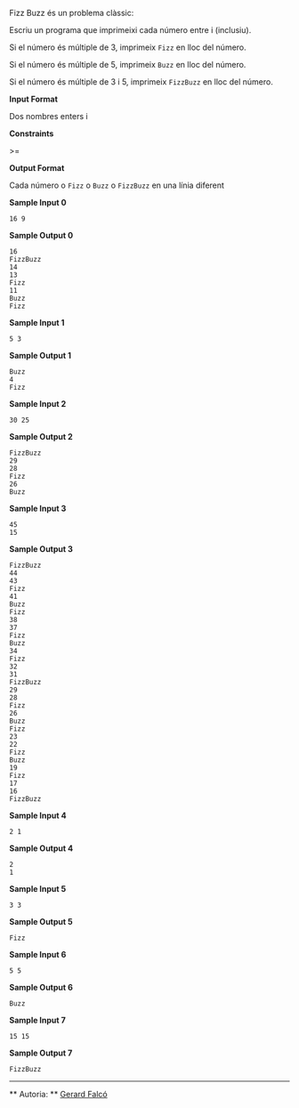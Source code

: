 Fizz Buzz és un problema clàssic:

Escriu un programa que imprimeixi cada número entre  i  (inclusiu).

Si el número és múltiple de 3, imprimeix `Fizz` en lloc del número.

Si el número és múltiple de 5, imprimeix `Buzz` en lloc del número.

Si el número és múltiple de 3 i 5, imprimeix `FizzBuzz` en lloc del
número.

**Input Format**

Dos nombres enters  i 

**Constraints**

\>= 

**Output Format**

Cada número o `Fizz` o `Buzz` o `FizzBuzz` en una línia diferent

**Sample Input 0**

    16 9

**Sample Output 0**

    16
    FizzBuzz
    14
    13
    Fizz
    11
    Buzz
    Fizz

**Sample Input 1**

    5 3

**Sample Output 1**

    Buzz
    4
    Fizz

**Sample Input 2**

    30 25

**Sample Output 2**

    FizzBuzz
    29
    28
    Fizz
    26
    Buzz

**Sample Input 3**

    45
    15

**Sample Output 3**

    FizzBuzz
    44
    43
    Fizz
    41
    Buzz
    Fizz
    38
    37
    Fizz
    Buzz
    34
    Fizz
    32
    31
    FizzBuzz
    29
    28
    Fizz
    26
    Buzz
    Fizz
    23
    22
    Fizz
    Buzz
    19
    Fizz
    17
    16
    FizzBuzz

**Sample Input 4**

    2 1

**Sample Output 4**

    2
    1

**Sample Input 5**

    3 3

**Sample Output 5**

    Fizz

**Sample Input 6**

    5 5

**Sample Output 6**

    Buzz

**Sample Input 7**

    15 15

**Sample Output 7**

    FizzBuzz

----------

** Autoria: **
[Gerard Falcó](https://github.com/gerardfp)
